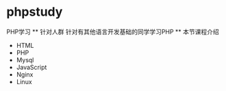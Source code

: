 # phpstudy
PHP学习
** 针对人群
针对有其他语言开发基础的同学学习PHP
** 本节课程介绍
* HTML
* PHP
* Mysql
* JavaScript
* Nginx
* Linux
